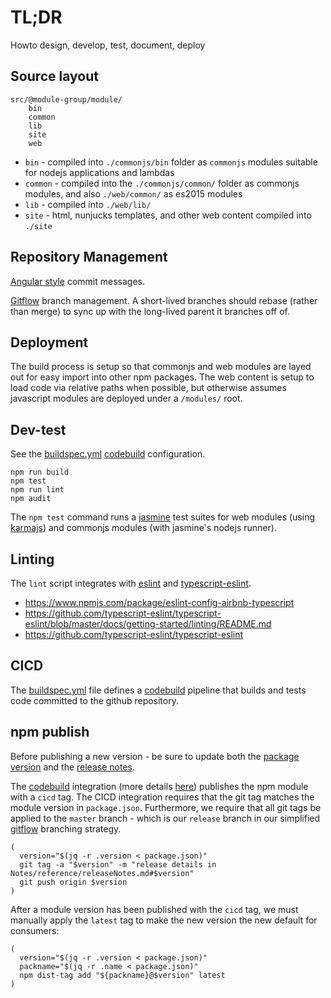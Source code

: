 # TL;DR

Howto design, develop, test, document, deploy

## Source layout

```
src/@module-group/module/
    bin
    common
    lib
    site
    web
```

* `bin` - compiled into `./commonjs/bin` folder as `commonjs` modules suitable for nodejs applications and lambdas
* `common` - compiled into the `./commonjs/common/` folder as commonjs modules, and also `./web/common/` as es2015 modules
* `lib` - compiled into `./web/lib/`
* `site` - html, nunjucks templates, and other web content compiled into `./site`

## Repository Management

[Angular style](https://medium.com/@menuka/writing-meaningful-git-commit-messages-a62756b65c81) commit messages.

[Gitflow](https://www.atlassian.com/git/tutorials/comparing-workflows/gitflow-workflow) branch management.  A short-lived branches should rebase (rather than merge) to sync up with the long-lived parent it branches off of.

## Deployment

The build process is setup so that commonjs and web modules are layed out for easy import into other npm packages.  The web content is setup to load code via relative paths when possible, but otherwise assumes javascript modules are deployed under a `/modules/` root.


## Dev-test

See the [buildspec.yml](../../buildspec.yml) [codebuild](https://aws.amazon.com/codebuild/) configuration.

```
npm run build
npm test
npm run lint
npm audit
```

The `npm test` command runs a [jasmine](https://jasmine.github.io/index.html) test suites for web modules (using [karmajs](http://karma-runner.github.io/4.0/index.html)) and commonjs modules (with jasmine's nodejs runner).

## Linting

The `lint` script integrates with [eslint](https://eslint.org/) and [typescript-eslint](https://github.com/typescript-eslint/typescript-eslint).

* https://www.npmjs.com/package/eslint-config-airbnb-typescript
* https://github.com/typescript-eslint/typescript-eslint/blob/master/docs/getting-started/linting/README.md
* https://github.com/typescript-eslint/typescript-eslint

## CICD

The [buildspec.yml](../../buildspec.yml) file defines a [codebuild](https://aws.amazon.com/codebuild/) pipeline that builds and tests code committed to the github repository.

## npm publish

Before publishing a new version - be sure to update both the [package version](../../package.json) and the [release notes](../reference/releaseNotes.md).

The [codebuild](https://aws.amazon.com/codebuild/) integration (more details [here](https://github.com/frickjack/misc-stuff/blob/master/Notes/explanation/codeBuildCICD.md)) publishes the npm module with a `cicd` tag.  The CICD integration requires that the git tag matches the module version in `package.json`.  Furthermore, we require that all git tags be applied to the `master` branch - which is our `release` branch in our simplified [gitflow](https://datasift.github.io/gitflow/IntroducingGitFlow.html)
branching strategy.
```
(
  version="$(jq -r .version < package.json)"
  git tag -a "$version" -m "release details in Notes/reference/releaseNotes.md#$version"
  git push origin $version
)
```

After a module version has been published with the `cicd` tag, we must manually apply the `latest` tag to make the new version the new default for consumers:
```
(
  version="$(jq -r .version < package.json)"
  packname="$(jq -r .name < package.json)"
  npm dist-tag add "${packname}@$version" latest
)
```
